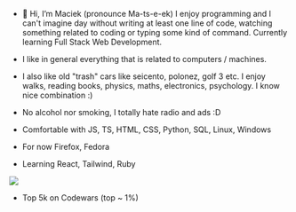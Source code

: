 - 👋 Hi, I’m Maciek (pronounce  Ma-ts-e-ek) I enjoy programming and I can't imagine day without writing at least one line of code, watching something related to coding or typing some kind of command. Currently learning Full Stack Web Development.
- I like in general everything that is related to computers / machines.
- I also like old "trash" cars like seicento, polonez, golf 3 etc. I enjoy walks, reading books, physics, maths, electronics, psychology. I know nice combination :)
- No alcohol nor smoking, I totally hate radio and ads :D

- Comfortable with JS, TS, HTML, CSS, Python, SQL, Linux, Windows

- For now Firefox, Fedora
- Learning React, Tailwind, Ruby

<img src=https://www.codewars.com/users/maciek367/badges/large>

- Top 5k on Codewars (top ~ 1%)

